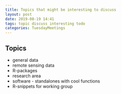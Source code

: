 ```yaml
---
title: Topics that might be interesting to discuss
layout: post
date: 2019-08-19 14:41
tags: topic discuss interesting todo
categories: TuesdayMeetings
---
```

## Topics
* general data
* remote sensing data
* R-packages
* research area
* software - standalones with cool functions
* R-snippets for working group
